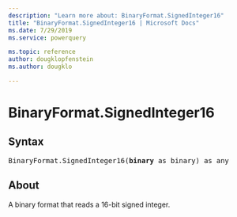 ```yaml
---
description: "Learn more about: BinaryFormat.SignedInteger16"
title: "BinaryFormat.SignedInteger16 | Microsoft Docs"
ms.date: 7/29/2019
ms.service: powerquery

ms.topic: reference
author: dougklopfenstein
ms.author: dougklo

---
```

# BinaryFormat.SignedInteger16

## Syntax

<pre>
BinaryFormat.SignedInteger16(<b>binary</b> as binary) as any
</pre> 
  
## About  
A binary format that reads a 16-bit signed integer.
 
